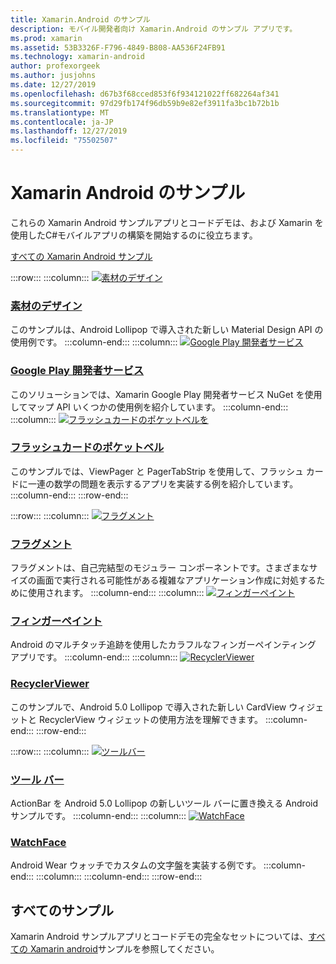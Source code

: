 ```yaml
---
title: Xamarin.Android のサンプル
description: モバイル開発者向け Xamarin.Android のサンプル アプリです。
ms.prod: xamarin
ms.assetid: 53B3326F-F796-4849-B808-AA536F24FB91
ms.technology: xamarin-android
author: profexorgeek
ms.author: jusjohns
ms.date: 12/27/2019
ms.openlocfilehash: d67b3f68cced853f6f934121022ff682264af341
ms.sourcegitcommit: 97d29fb174f96db59b9e82ef3911fa3bc1b72b1b
ms.translationtype: MT
ms.contentlocale: ja-JP
ms.lasthandoff: 12/27/2019
ms.locfileid: "75502507"
---
```

# <a name="xamarinandroid-samples"></a>Xamarin Android のサンプル

これらの Xamarin Android サンプルアプリとコードデモは、および Xamarin を使用したC#モバイルアプリの構築を開始するのに役立ちます。

[すべての Xamarin Android サンプル](https://docs.microsoft.com/samples/browse/?products=xamarin&term=Xamarin.Android)

:::row:::
    :::column:::
[![素材のデザイン](images/material-design.png)](https://docs.microsoft.com/samples/xamarin/monodroid-samples/android50-googleio2014master/)

### <a name="material-designhttpsdocsmicrosoftcomsamplesxamarinmonodroid-samplesandroid50-googleio2014master"></a>[素材のデザイン](https://docs.microsoft.com/samples/xamarin/monodroid-samples/android50-googleio2014master/)

このサンプルは、Android Lollipop で導入された新しい Material Design API の使用例です。
  :::column-end:::
    :::column:::
[![Google Play 開発者サービス](images/gps.png)](https://docs.microsoft.com/samples/xamarin/monodroid-samples/googleplayservices/)

### <a name="google-play-serviceshttpsdocsmicrosoftcomsamplesxamarinmonodroid-samplesgoogleplayservices"></a>[Google Play 開発者サービス](https://docs.microsoft.com/samples/xamarin/monodroid-samples/googleplayservices/)

このソリューションでは、Xamarin Google Play 開発者サービス NuGet を使用してマップ API いくつかの使用例を紹介しています。
  :::column-end:::
    :::column:::
[![フラッシュカードのポケットベルを](images/flash.png)](https://docs.microsoft.com/samples/xamarin/monodroid-samples/userinterface-flashcardpager/)

### <a name="flash-card-pagerhttpsdocsmicrosoftcomsamplesxamarinmonodroid-samplesuserinterface-flashcardpager"></a>[フラッシュカードのポケットベル](https://docs.microsoft.com/samples/xamarin/monodroid-samples/userinterface-flashcardpager/)

このサンプルでは、ViewPager と PagerTabStrip を使用して、フラッシュ カードに一連の数学の問題を表示するアプリを実装する例を紹介しています。
  :::column-end:::
:::row-end:::

:::row:::
    :::column:::
[![フラグメント](images/fragments.png)](https://docs.microsoft.com/samples/xamarin/monodroid-samples/fragmentswalkthrough/)

### <a name="fragmentshttpsdocsmicrosoftcomsamplesxamarinmonodroid-samplesfragmentswalkthrough"></a>[フラグメント](https://docs.microsoft.com/samples/xamarin/monodroid-samples/fragmentswalkthrough/)

フラグメントは、自己完結型のモジュラー コンポーネントです。さまざまなサイズの画面で実行される可能性がある複雑なアプリケーション作成に対処するために使用されます。
    :::column-end:::
    :::column:::
[![フィンガーペイント](images/fingerpaint.png)](https://docs.microsoft.com/samples/xamarin/monodroid-samples/applicationfundamentals-fingerpaint/)

### <a name="finger-painthttpsdocsmicrosoftcomsamplesxamarinmonodroid-samplesapplicationfundamentals-fingerpaint"></a>[フィンガーペイント](https://docs.microsoft.com/samples/xamarin/monodroid-samples/applicationfundamentals-fingerpaint/)

Android のマルチタッチ追跡を使用したカラフルなフィンガーペインティング アプリです。
    :::column-end:::
    :::column:::
[![RecyclerViewer](images/recycler.png)](https://docs.microsoft.com/samples/xamarin/monodroid-samples/android50-recyclerviewer/)

### <a name="recyclerviewerhttpsdocsmicrosoftcomsamplesxamarinmonodroid-samplesandroid50-recyclerviewer"></a>[RecyclerViewer](https://docs.microsoft.com/samples/xamarin/monodroid-samples/android50-recyclerviewer/)

このサンプルで、Android 5.0 Lollipop で導入された新しい CardView ウィジェットと RecyclerView ウィジェットの使用方法を理解できます。
    :::column-end:::
:::row-end:::

:::row:::
    :::column:::
[![ツールバー](images/toolbar.png)](https://docs.microsoft.com/samples/xamarin/monodroid-samples/android50-toolbar/)

### <a name="toolbarhttpsdocsmicrosoftcomsamplesxamarinmonodroid-samplesandroid50-toolbar"></a>[ツール バー](https://docs.microsoft.com/samples/xamarin/monodroid-samples/android50-toolbar/)

ActionBar を Android 5.0 Lollipop の新しいツール バーに置き換える Android サンプルです。
    :::column-end:::
    :::column:::
[![WatchFace](images/watchface.png)](https://docs.microsoft.com/samples/xamarin/monodroid-samples/wear-watchface/)

### <a name="watchfacehttpsdocsmicrosoftcomsamplesxamarinmonodroid-sampleswear-watchface"></a>[WatchFace](https://docs.microsoft.com/samples/xamarin/monodroid-samples/wear-watchface/)

Android Wear ウォッチでカスタムの文字盤を実装する例です。
    :::column-end:::
    :::column:::
    :::column-end:::
:::row-end:::

## <a name="all-samples"></a>すべてのサンプル

Xamarin Android サンプルアプリとコードデモの完全なセットについては、[すべての Xamarin android](https://docs.microsoft.com/samples/browse/?products=xamarin&term=Xamarin.Android)サンプルを参照してください。
